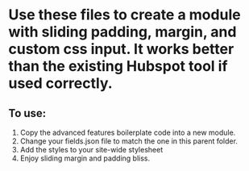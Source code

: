 # Use these files to create a module with sliding padding, margin, and custom css input. It works better than the existing Hubspot tool if used correctly. 


## To use:

1. Copy the advanced features boilerplate code into a new module.
2. Change your fields.json file to match the one in this parent folder.
3. Add the styles to your site-wide stylesheet
4. Enjoy sliding margin and padding bliss.
